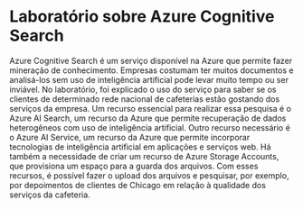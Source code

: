 # Laboratório sobre Azure Cognitive Search

Azure Cognitive Search é um serviço disponível na Azure que permite fazer mineração de conhecimento. Empresas costumam ter muitos documentos e analisá-los sem uso de inteligência artificial pode levar muito tempo ou ser inviável. No laboratório, foi explicado o uso do serviço para saber se os clientes de determinado rede nacional de cafeterias estão gostando dos serviços da empresa. Um recurso essencial para realizar essa pesquisa é o Azure AI Search, um recurso da Azure que permite recuperação de dados heterogêneos com uso de inteligência artificial. Outro recurso necessário é o Azure AI Service, um recurso da Azure que permite incorporar tecnologias de inteligência artificial em aplicações e serviços web. Há também a necessidade de criar um recurso de Azure Storage Accounts, que provisiona um espaço para a guarda dos arquivos. Com esses recursos, é possível fazer o upload dos arquivos e pesquisar, por exemplo, por depoimentos de clientes de Chicago em relação à qualidade dos serviços da cafeteria.

